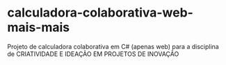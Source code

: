 # calculadora-colaborativa-web-mais-mais
Projeto de calculadora colaborativa em C# (apenas web) para a disciplina de CRIATIVIDADE E IDEAÇÃO EM PROJETOS DE INOVAÇÃO
